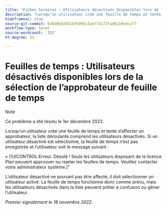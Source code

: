 ```yaml
---
title: "Fiches horaires : Utilisateurs désactivés disponibles lors de la sélection de l’approbateur de feuille de temps"
description: "Lorsqu’un utilisateur crée une feuille de temps et tente d’affecter un approbateur, la liste déroulante comprend les utilisateurs désactivés. Si un utilisateur désactivé est sélectionné, la feuille de temps n’est pas enregistrée et un message d’erreur s’affiche."
hidefromtoc: true
source-git-commit: 638d0b83d516fb995c5ad774172fa46210e4caf7
workflow-type: tm+mt
source-wordcount: '152'
ht-degree: 3%

---
```



# Feuilles de temps : Utilisateurs désactivés disponibles lors de la sélection de l’approbateur de feuille de temps

>[!NOTE]
>
>Ce problème a été résolu le 1er décembre 2022.

Lorsqu’un utilisateur crée une feuille de temps et tente d’affecter un approbateur, la liste déroulante comprend les utilisateurs désactivés. Si un utilisateur désactivé est sélectionné, la feuille de temps n’est pas enregistrée et l’utilisateur voit le message suivant :

« [!UICONTROL Erreur. Désolé ! Seuls les utilisateurs disposant de la licence Plan peuvent approuver ou rejeter les feuilles de temps. Veuillez contacter votre administrateur système.]&quot;

L’utilisateur désactivé ne pouvant pas être affecté, il doit sélectionner un utilisateur activé. La feuille de temps fonctionne donc comme prévu, mais les utilisateurs désactivés dans la liste peuvent prêter à confusion ou gêner l’utilisateur.

_Premier signalement le 18 novembre 2022._


